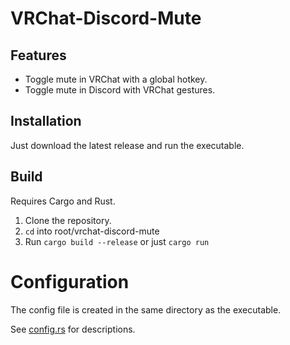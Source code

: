 # VRChat-Discord-Mute
 
## Features

- Toggle mute in VRChat with a global hotkey.
- Toggle mute in Discord with VRChat gestures.

## Installation

Just download the latest release and run the executable.

## Build

Requires Cargo and Rust.

1. Clone the repository.
2. `cd` into root/vrchat-discord-mute
3. Run `cargo build --release` or just `cargo run`

# Configuration

The config file is created in the same directory as the executable.

See [config.rs](./vrchat-discord-mute/src/config.rs) for descriptions.

